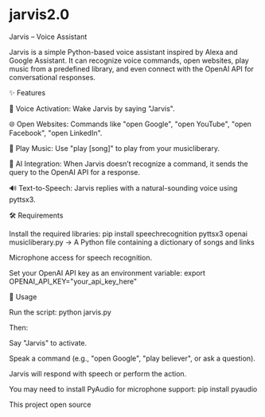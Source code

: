 # jarvis2.0
Jarvis – Voice Assistant

Jarvis is a simple Python-based voice assistant inspired by Alexa and Google Assistant. It can recognize voice commands, open websites, play music from a predefined library, and even connect with the OpenAI API for conversational responses.

✨ Features

🎤 Voice Activation: Wake Jarvis by saying "Jarvis".

🌐 Open Websites: Commands like "open Google", "open YouTube", "open Facebook", "open LinkedIn".

🎵 Play Music: Use "play [song]" to play from your musicliberary.

🤖 AI Integration: When Jarvis doesn’t recognize a command, it sends the query to the OpenAI API for a response.

🔊 Text-to-Speech: Jarvis replies with a natural-sounding voice using pyttsx3.

 🛠️ Requirements

Install the required libraries:
pip install speechrecognition pyttsx3 openai
musicliberary.py → A Python file containing a dictionary of songs and links

Microphone access for speech recognition.

Set your OpenAI API key as an environment variable:
export OPENAI_API_KEY="your_api_key_here"

🚀 Usage

Run the script:
python jarvis.py

Then:

Say "Jarvis" to activate.

Speak a command (e.g., "open Google", "play believer", or ask a question).

Jarvis will respond with speech or perform the action.

You may need to install PyAudio for microphone support:
pip install pyaudio

This project open source
